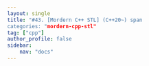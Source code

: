 ```yaml
---
layout: single
title: "#43. [Mordern C++ STL] (C++20~) span
categories: "mordern-cpp-stl"
tag: ["cpp"]
author_profile: false
sidebar: 
    nav: "docs"
---
```

